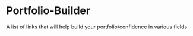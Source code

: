 # Portfolio-Builder
A list of links that will help build your portfolio/confidence in various fields
